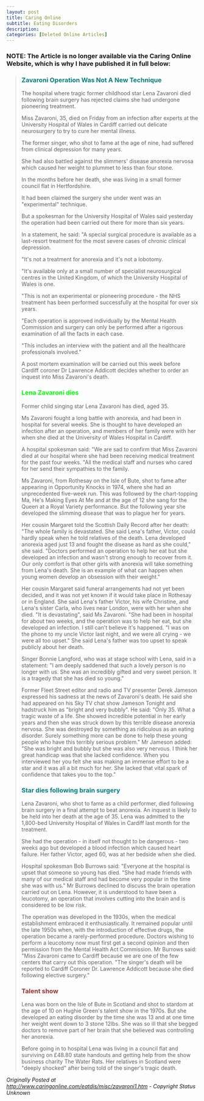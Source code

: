```yaml
---
layout: post
title: Caring Online
subtitle: Eating Disorders
description: 
categories: [Deleted Online Articles]
---
```


### **NOTE:** The Article is no longer available via the Caring Online Website, which is why I have published it in full below:

<blockquote>
<h3 style="font-weight:bold;color:#008080;">Zavaroni Operation Was Not A New Technique</h3>

<p>The hospital where tragic former childhood star Lena Zavaroni died following brain surgery has rejected claims she had undergone pioneering treatment.</p>

<p>Miss Zavaroni, 35, died on Friday from an infection after experts at the University Hospital of Wales in Cardiff carried out delicate neurosurgery to try to cure her mental illness.</p>

<p>The former singer, who shot to fame at the age of nine, had suffered from clinical depression for many years.</p>

<p>She had also battled against the slimmers' disease anorexia nervosa which caused her weight to plummet to less than four stone.</p>

<p>In the months before her death, she was living in a small former council flat in Hertfordshire.</p>

<p>It had been claimed the surgery she under went was an "experimental" technique.</p>

<p>But a spokesman for the University Hospital of Wales said yesterday the operation had been carried out there for more than six years.</p>

<p>In a statement, he said: "A special surgical procedure is available as a last-resort treatment for the most severe cases of chronic clinical depression.</p>

<p>"It's not a treatment for anorexia and it's not a lobotomy.</p>

<p>"It's available only at a small number of specialist neurosurgical centres in the United Kingdom, of which the University Hospital of Wales is one.</p>

<p>"This is not an experimental or pioneering procedure - the NHS treatment has been performed successfully at the hospital for over six years.</p>

<p>"Each operation is approved individually by the Mental Health Commission and surgery can only be performed after a rigorous examination of all the facts in each case.</p>

<p>"This includes an interview with the patient and all the healthcare professionals involved."</p>

<p>A post mortem examination will be carried out this week before Cardiff coroner Dr Lawrence Addicott decides whether to order an inquest into Miss Zavaroni's death.</p>

<h3 style="font-weight:bold;color:#00ff00;">Lena Zavaroni dies</h3>

<p>Former child singing star Lena Zavaroni has died, aged 35.</p>

<p>Ms Zavaroni fought a long battle with anorexia, and had been in hospital for several weeks. She is thought to have developed an infection after an operation, and members of her family were with her when she died at the University of Wales Hospital in Cardiff.</p>

<p>A hospital spokesman said: "We are sad to confirm that Miss Zavaroni died at our hospital where she had been receiving medical treatment for the past four weeks. "All the medical staff and nurses who cared for her send their sympathies to the family.</p>

<p>Ms Zavaroni, from Rothesay on the Isle of Bute, shot to fame after appearing in Opportunity Knocks in 1974, where she had an unprecedented five-week run. This was followed by the chart-topping Ma, He's Making Eyes At Me and at the age of 12 she sang for the Queen at a Royal Variety performance. But the following year she developed the slimming disease that was to plague her for years.</p>

<p>Her cousin Margaret told the Scottish Daily Record after her death: "The whole family is devastated. She said Lena's father, Victor, could hardly speak when he told relatives of the death. Lena developed anorexia aged just 13 and fought the disease as hard as she could," she said. "Doctors performed an operation to help her eat but she developed an infection and wasn't strong enough to recover from it. Our only comfort is that other girls with anorexia will take something from Lena's death. She is an example of what can happen when young women develop an obsession with their weight."</p>

<p>Her cousin Margaret said funeral arrangements had not yet been decided, and it was not yet known if it would take place in Rothesay or in England. She said Lena's father Victor, his wife Christine, and Lena's sister Carla, who lives near London, were with her when she died. "It is devastating", said Ms Zavaroni. "She had been in hospital for about two weeks, and the operation was to help her eat, but she developed an infection. I still can't believe it's happened. "I was on the phone to my uncle Victor last night, and we were all crying - we were all too upset." She said Lena's father was too upset to speak publicly about her death.</p>

<p>Singer Bonnie Langford, who was at stage school with Lena, said in a statement: "I am deeply saddened that such a lovely person is no longer with us. She was an incredibly gifted and very sweet person. It is a tragedy that she has died so young."</p>

<p>Former Fleet Street editor and radio and TV presenter Derek Jameson expressed his sadness at the news of Zavaroni's death. He said she had appeared on his Sky TV chat show Jameson Tonight and hadstruck him as "bright and very bubbly". He said: "Only 35. What a tragic waste of a life. She showed incredible potential in her early years and then she was struck down by this terrible disease anorexia nervosa. She was destroyed by something as ridiculous as an eating disorder. Surely something more can be done to help these young people who have this terribly serious problem." Mr Jameson added: "She was bright and bubbly but she was also very nervous. I think her great handicap was that she lacked confidence. When you interviewed her you felt she was making an immense effort to be a star and it was all a bit much for her. She lacked that vital spark of confidence that takes you to the top."</p>

<h3 style="font-weight:bold;color:#008080;">Star dies following brain surgery</h3>

<p>Lena Zavaroni, who shot to fame as a child performer, died following brain surgery in a final attempt to beat anorexia. An inquest is likely to be held into her death at the age of 35. Lena was admitted to the 1,800-bed University Hospital of Wales in Cardiff last month for the treatment.</p>

<p>She had the operation - in itself not thought to be dangerous - two weeks ago but developed a blood infection which caused heart failure. Her father Victor, aged 60, was at her bedside when she died.</p>

<p>Hospital spokesman Bob Burrows said: "Everyone at the hospital is upset that someone so young has died.  "She had made friends with many of our medical staff and had become very popular in the time she was with us." Mr Burrows declined to discuss the brain operation carried out on Lena. However, it is understood to have been a leucotomy, an operation that involves cutting into the brain and is considered to be low risk.</p>

<p>The operation was developed in the 1930s, when the medical establishment embraced it enthusiastically. It remained popular until the late 1950s when, with the introduction of effective drugs, the operation became a rarely-performed procedure. Doctors wishing to perform a leucotomy now must first get a second opinion and then permission from the Mental Health Act Commission. Mr Burrows said: "Miss Zavaroni came to Cardiff because we are one of the few centers that carry out this operation.  "The singer's death will be reported to Cardiff Coroner Dr. Lawrence Addicott because she died following elective surgery."</p>

<h3 style="font-weight:bold;color:#993333;">Talent show</h3>

<p>Lena was born on the Isle of Bute in Scotland and shot to stardom at the age of 10 on Hughie Green's talent show in the 1970s. But she developed an eating disorder by the time she was 13 and at one time her weight went down to 3 stone 12lbs. She was so ill that she begged doctors to remove part of her brain that she believed was controlling her anorexia.</p>

<p>Before going in to hospital Lena was living in a council flat and surviving on £48.80 state handouts and getting help from the show business charity The Water Rats.  Her relatives in Scotland were "deeply shocked" after being told of the singer's tragic death.</p>
</blockquote>

<cite>Originally Posted at http://www.caringonline.com/eatdis/misc/zavaroni1.htm - Copyright Status Unknown</cite>



